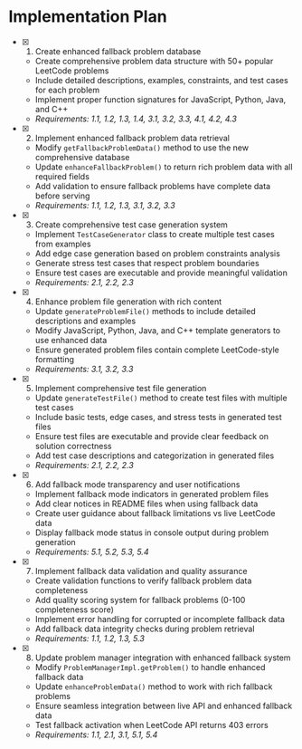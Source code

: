 # Implementation Plan

- [x] 1. Create enhanced fallback problem database
  - Create comprehensive problem data structure with 50+ popular LeetCode problems
  - Include detailed descriptions, examples, constraints, and test cases for each problem
  - Implement proper function signatures for JavaScript, Python, Java, and C++
  - _Requirements: 1.1, 1.2, 1.3, 1.4, 3.1, 3.2, 3.3, 4.1, 4.2, 4.3_

- [x] 2. Implement enhanced fallback problem data retrieval
  - Modify `getFallbackProblemData()` method to use the new comprehensive database
  - Update `enhanceFallbackProblem()` to return rich problem data with all required fields
  - Add validation to ensure fallback problems have complete data before serving
  - _Requirements: 1.1, 1.2, 1.3, 3.1, 3.2, 3.3_

- [x] 3. Create comprehensive test case generation system
  - Implement `TestCaseGenerator` class to create multiple test cases from examples
  - Add edge case generation based on problem constraints analysis
  - Generate stress test cases that respect problem boundaries
  - Ensure test cases are executable and provide meaningful validation
  - _Requirements: 2.1, 2.2, 2.3_

- [x] 4. Enhance problem file generation with rich content
  - Update `generateProblemFile()` methods to include detailed descriptions and examples
  - Modify JavaScript, Python, Java, and C++ template generators to use enhanced data
  - Ensure generated problem files contain complete LeetCode-style formatting
  - _Requirements: 3.1, 3.2, 3.3_

- [x] 5. Implement comprehensive test file generation
  - Update `generateTestFile()` method to create test files with multiple test cases
  - Include basic tests, edge cases, and stress tests in generated test files
  - Ensure test files are executable and provide clear feedback on solution correctness
  - Add test case descriptions and categorization in generated files
  - _Requirements: 2.1, 2.2, 2.3_

- [x] 6. Add fallback mode transparency and user notifications
  - Implement fallback mode indicators in generated problem files
  - Add clear notices in README files when using fallback data
  - Create user guidance about fallback limitations vs live LeetCode data
  - Display fallback mode status in console output during problem generation
  - _Requirements: 5.1, 5.2, 5.3, 5.4_

- [x] 7. Implement fallback data validation and quality assurance
  - Create validation functions to verify fallback problem data completeness
  - Add quality scoring system for fallback problems (0-100 completeness score)
  - Implement error handling for corrupted or incomplete fallback data
  - Add fallback data integrity checks during problem retrieval
  - _Requirements: 1.1, 1.2, 1.3, 5.3_

- [x] 8. Update problem manager integration with enhanced fallback system
  - Modify `ProblemManagerImpl.getProblem()` to handle enhanced fallback data
  - Update `enhanceProblemData()` method to work with rich fallback problems
  - Ensure seamless integration between live API and enhanced fallback data
  - Test fallback activation when LeetCode API returns 403 errors
  - _Requirements: 1.1, 2.1, 3.1, 5.1, 5.4_